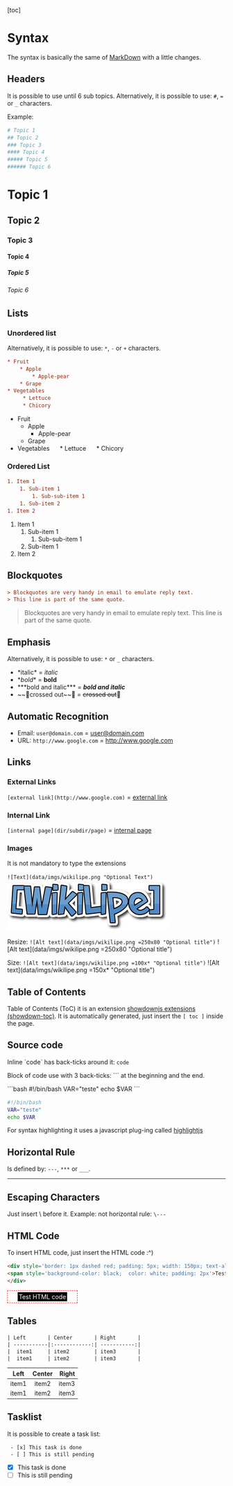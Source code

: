 [toc]

# Syntax

The syntax is basically the same of [MarkDown](https://github.com/showdownjs/showdown/wiki/Showdown's-Markdown-syntax) with a little changes.

## Headers

It is possible to use until 6 sub topics.
Alternatively, it is possible to use: `#`, `=` or `_` characters.

Example:
```ini
# Topic 1
## Topic 2
### Topic 3
#### Topic 4
##### Topic 5
###### Topic 6
```

# Topic 1
## Topic 2
### Topic 3
#### Topic 4
##### Topic 5
###### Topic 6

## Lists

### Unordered list

Alternatively, it is possible to use: `*`, `-` or `+` characters.

```ini
* Fruit
    * Apple
        * Apple-pear
    * Grape
* Vegetables
     * Lettuce
     * Chicory
```

* Fruit
    * Apple
        * Apple-pear
    * Grape
* Vegetables
     * Lettuce
     * Chicory

### Ordered List

```ini
1. Item 1
    1. Sub-item 1
        1. Sub-sub-item 1
    1. Sub-item 2
1. Item 2
```

1. Item 1
    1. Sub-item 1
        1. Sub-sub-item 1
    1. Sub-item 1
1. Item 2

## Blockquotes

```ini
> Blockquotes are very handy in email to emulate reply text.
> This line is part of the same quote.
```

> Blockquotes are very handy in email to emulate reply text.
> This line is part of the same quote.


## Emphasis

Alternatively, it is possible to use: `*` or `_` characters.

* \*italic* = *italic*
* \**bold** = **bold**
* \*\*\*bold and italic*** = ***bold and italic***
* \~\~crossed out\~\~ = ~~crossed out~~

## Automatic Recognition

* Email: `user@domain.com` = user@domain.com
* URL: `http://www.google.com` = http://www.google.com

## Links

### External Links
`[external link](http://www.google.com)` = [external link](http://www.google.com)

### Internal Link

`[internal page](dir/subdir/page)` = [internal page](dir/subdir/page)


### Images

It is not mandatory to type the extensions

`![Text](data/imgs/wikilipe.png "Optional Text")`
![Text](data/imgs/wikilipe.png "Optional Text")

Resize:
`![Alt text](data/imgs/wikilipe.png =250x80 "Optional title")`
![Alt text](data/imgs/wikilipe.png =250x80 "Optional title")

Size:
`![Alt text](data/imgs/wikilipe.png =100x* "Optional title")`
![Alt text](data/imgs/wikilipe.png =150x* "Optional title")

## Table of Contents

Table of Contents (ToC) it is an extension [showdownjs extensions (showdown-toc)](https://github.com/JanLoebel/showdown-toc). It is automatically generated, just insert the `[ toc ]` inside the page.

## Source code

Inline \`code\` has back-ticks around it: `code`

Block of code use with 3 back-ticks: \`\`\` at the beginning and the end.

\`\`\`bash
 #!/bin/bash
VAR="teste"
echo $VAR
\`\`\`

```bash
#!/bin/bash
VAR="teste"
echo $VAR
```

For syntax highlighting it uses a javascript plug-ing called [highlightjs](http://highlightjs.org)

## Horizontal Rule

Is defined by: `---`, `***` or `___`.

---

## Escaping Characters

Just insert \ before it. Example: not horizontal rule: `\---`

## HTML Code

To insert HTML code, just insert the HTML code :^)

```html
<div style='border: 1px dashed red; padding: 5px; width: 150px; text-align: center'>
<span style='background-color: black;  color: white; padding: 2px'>Test HTML code</span>
</div>
```

<div style='border: 1px dashed red; padding: 5px; width: 150px; text-align: center'>
<span style='background-color: black;  color: white; padding: 2px'>Test HTML code</span>
</div>

## Tables

```
| Left       | Center       | Right       |
| -----------|:------------:| -----------:|
|  item1     | item2        | item3       |
|  item1     | item2        | item3       |
```
| Left       | Center       | Right       |
| -----------|:------------:| -----------:|
|  item1     | item2        | item3       |
|  item1     | item2        | item3       |

## Tasklist

It is possible to create a task list:
```
 - [x] This task is done
 - [ ] This is still pending
```

 - [x] This task is done
 - [ ] This is still pending
